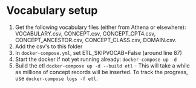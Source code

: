 # Vocabulary setup
  1. Get the following vocabulary files (either from Athena or elsewhere): VOCABULARY.csv, CONCEPT.csv, CONCEPT_CPT4.csv, CONCEPT_ANCESTOR.csv, CONCEPT_CLASS.csv, DOMAIN.csv.
  2. Add the csv's to this folder
  3. In `docker-compose.yml`, set ETL_SKIPVOCAB=False (around line 87)
  4. Start the docker if not yet running already: `docker-compose up -d`
  5. Build the etl `docker-compose up -d --build etl` 
    - This will take a while as millions of concept records will be inserted. To track the progress, use `docker-compose logs -f etl`.
